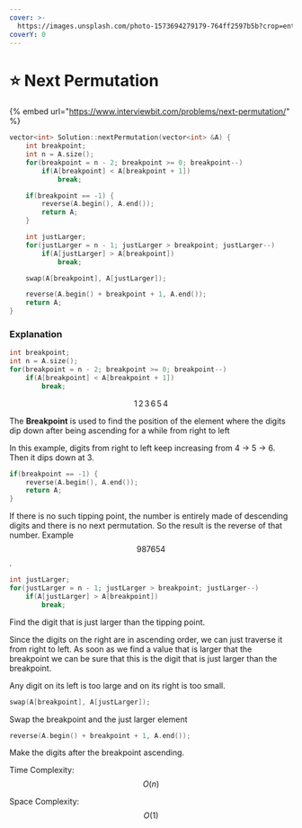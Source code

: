 ```yaml
---
cover: >-
  https://images.unsplash.com/photo-1573694279179-764ff2597b5b?crop=entropy&cs=tinysrgb&fm=jpg&ixid=MnwxOTcwMjR8MHwxfHNlYXJjaHwxfHxwZXJtdXRhdGlvbnxlbnwwfHx8fDE2NTUxMTQ3OTE&ixlib=rb-1.2.1&q=80
coverY: 0
---
```


# ⭐ Next Permutation

{% embed url="https://www.interviewbit.com/problems/next-permutation/" %}

```cpp
vector<int> Solution::nextPermutation(vector<int> &A) {
    int breakpoint;
    int n = A.size();
    for(breakpoint = n - 2; breakpoint >= 0; breakpoint--)
        if(A[breakpoint] < A[breakpoint + 1])
            break;

    if(breakpoint == -1) {
        reverse(A.begin(), A.end());
        return A;
    }

    int justLarger;
    for(justLarger = n - 1; justLarger > breakpoint; justLarger--)
        if(A[justLarger] > A[breakpoint])
            break;

    swap(A[breakpoint], A[justLarger]);

    reverse(A.begin() + breakpoint + 1, A.end());
    return A;
}
```

### Explanation

```cpp
int breakpoint;
int n = A.size();
for(breakpoint = n - 2; breakpoint >= 0; breakpoint--)
    if(A[breakpoint] < A[breakpoint + 1])
        break;
```

$$1\, 2\, 3\, 6\, 5\, 4$$

The **Breakpoint** is used to ​find the position of the element where the digits dip down after being ascending for a while from right to left

In this example, digits from right to left keep increasing from 4 -> 5 -> 6. Then it dips down at 3.

```cpp
if(breakpoint == -1) {
    reverse(A.begin(), A.end());
    return A;
}
```

If there is no such tipping point, the number is entirely made of descending digits and there is no next permutation. So the result is the reverse of that number. Example $$987654$$.

```cpp
int justLarger;
for(justLarger = n - 1; justLarger > breakpoint; justLarger--)
    if(A[justLarger] > A[breakpoint])
        break;
```

Find the digit that is just larger than the tipping point.&#x20;

Since the digits on the right are in ascending order, we can just traverse it from right to left. As soon as we find a value that is larger that the breakpoint we can be sure that this is the digit that is just larger than the breakpoint.&#x20;

Any digit on its left is too large and on its right is too small.&#x20;

```cpp
swap(A[breakpoint], A[justLarger]);
```

Swap the breakpoint and the just larger element

```cpp
reverse(A.begin() + breakpoint + 1, A.end());
```

Make the digits after the breakpoint ascending.

Time Complexity: $$O(n)$$

Space Complexity: $$O(1)$$​
